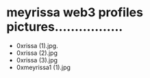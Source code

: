 # meyrissa web3 profiles pictures.................
- 0xrissa (1).jpg.
- 0xrissa (2).jpg
- 0xrissa (3).jpg
- 0xmeyrissa1 (1).jpg
